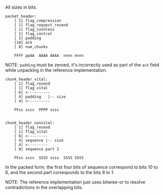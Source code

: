 All sizes in bits.

    packet_header:
        [ 1] flag_compression
        [ 1] flag_request_resend
        [ 1] flag_connless
        [ 1] flag_control
        [ 2] padding
        [10] ack
        [ 8] num_chunks

        FFFF ppAA  AAAA AAAA  nnnn nnnn

NOTE: `padding` must be zeroed, it's incorrectly used as part of the `ack`
field while unpacking in the reference implementation.

    chunk_header_vital:
        [ 1] flag_resend
        [ 1] flag_vital
        [ 6] <----------
        [ 4] padding   |-- size
        [ 4] <----------

        FFss ssss  PPPP ssss


    chunk_header_nonvital:
        [ 1] flag_resend
        [ 1] flag_vital
        [ 6] <---------
        [ 4] sequence |-- size
        [ 4] <---------
        [ 8] sequence part 2

        FFss ssss  SSSS ssss  SSSS SSSS

In the packed form, the first four bits of sequence correspond to bits 10 to 6,
and the second part corresponds to the bits 8 to 1.

NOTE: The reference implementation just uses bitwise-or to resolve
contradictions in the overlapping bits.
